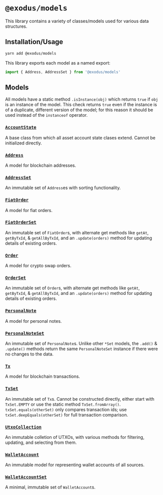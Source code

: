 # `@exodus/models`

This library contains a variety of classes/models used for various data structures.

## Installation/Usage

```bash
yarn add @exodus/models
```

This library exports each model as a named export:

```js
import { Address, AddressSet } from '@exodus/models'
```

## Models

All models have a static method `.isInstance(obj)` which returns `true` if `obj` is an instance of the model. This check returns `true` even if the instance is of a duplicate, different version of the model; for this reason it should be used instead of the `instanceof` operator.

### [`AccountState`](./src/account-state/index.js)

A base class from which all asset account state clases extend. Cannot be initialized directly.

### [`Address`](./src/address/index.js)

A model for blockchain addresses.

### [`AddressSet`](./src/address-set/index.js)

An immutable set of `Address`es with sorting functionality.

### [`FiatOrder`](./src/fiat-order/index.js)

A model for fiat orders.

### [`FiatOrderSet`](./src/fiat-order-set/index.js)

An immutable set of `FiatOrder`s, with alternate get methods like `getAt`, `getByTxId`, & `getAllByTxId`, and an `.update(orders)` method for updating details of existing orders.

### [`Order`](./src/order/index.js)

A model for crypto swap orders.

### [`OrderSet`](./src/order-set/index.js)

An immutable set of `Order`s, with alternate get methods like `getAt`, `getByTxId`, & `getAllByTxId`, and an `.update(orders)` method for updating details of existing orders.

### [`PersonalNote`](./src/personal-note/index.js)

A model for personal notes.

### [`PersonalNoteSet`](./src/personal-note-set/index.js)

An immutable set of `PersonalNote`s. Unlike other `*Set` models, the `.add()` & `.update()` methods return the same `PersonalNoteSet` instance if there were no changes to the data.

### [`Tx`](./src/tx/index.js)

A model for blockchain transactions.

### [`TxSet`](./src/tx-set/index.js)

An immutable set of `Tx`s. Cannot be constructed directly, either start with `TxSet.EMPTY` or use the static method `TxSet.fromArray()`. `txSet.equals(otherSet)` only compares transaction ids; use `txSet.deepEquals(otherSet)` for full transaction comparison.

### [`UtxoCollection`](./src/utxo-collection/index.js)

An immutable colletion of UTXOs, with various methods for filtering, updating, and selecting from them.

### [`WalletAccount`](./src/wallet-account/index.js)

An immutable model for representing wallet accounts of all sources.

### [`WalletAccountSet`](./src/wallet-account-set/index.js)

A minimal, immutable set of `WalletAccount`s.
